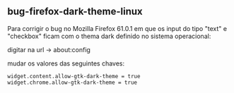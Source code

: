 ## bug-firefox-dark-theme-linux

Para corrigir o bug no Mozilla Firefox 61.0.1 em que os input do tipo "text" e "checkbox" ficam com o thema dark definido no sistema operacional:

digitar na url -> about:config

mudar os valores das seguintes chaves:

```
widget.content.allow-gtk-dark-theme = true
widget.chrome.allow-gtk-dark-theme = true
```

